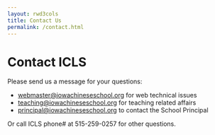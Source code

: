 ```yaml
---
layout: rwd3cols
title: Contact Us
permalink: /contact.html
---
```

# Contact ICLS

Please send us a message for your questions:
* <webmaster@iowachineseschool.org> for web technical issues
* <teaching@iowachineseschool.org> for teaching related affairs
* <principal@iowachineseschool.org> to contact the School Principal

Or call ICLS phone# at 515-259-0257 for other questions.